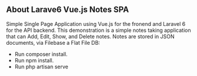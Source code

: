 ## About Larave6 Vue.js Notes SPA

Simple Single Page Application using Vue.js for the fronend and Laravel 6 for the API backend. This demonstration is a simple notes taking application that can Add, Edit, Show, and Delete notes. Notes are stored in JSON documents, via Filebase a Flat File DB:

- Run composer install.
- Run npm install.
- Run php artisan serve